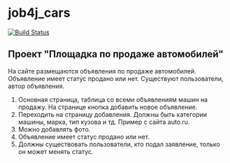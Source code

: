 # job4j_cars
[![Build Status](https://app.travis-ci.com/ftptpf/job4j_cars.svg?branch=master)](https://app.travis-ci.com/ftptpf/job4j_cars)

## Проект "Площадка по продаже автомобилей"

На сайте размещаются объявления по продаже автомобилей.
Объявление имеет статус продано или нет.
Существуют пользователи, автор объявления.

1. Основная страница, таблица со всеми объявлениям машин на продажу. На странице кнопка добавить новое объявление.
2. Переходить на страницу добавления. Должны быть категории машины, марка, тип кузова и тд. Пример с сайта auto.ru.
3. Можно добавлять фото.
4. Объявление имеет статус продано или нет.
5. Должны существовать пользователи, кто подал заявление, только он может менять статус.